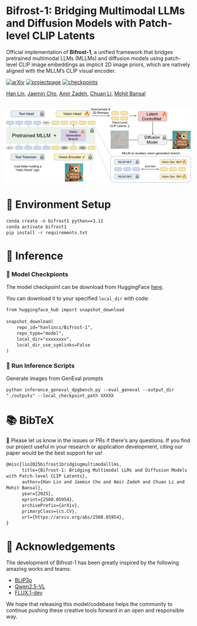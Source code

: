 # Bifrost-1: Bridging Multimodal LLMs and Diffusion Models with Patch-level CLIP Latents

Official implementation of **Bifrost-1**, a unified framework that bridges pretrained multimodal LLMs (MLLMs) and diffusion models using patch-level CLIP image embeddings as implicit 2D image priors, which are natively aligned with the MLLM’s CLIP visual encoder. 


[![arXiv](https://img.shields.io/badge/ArXiv-Bifrost1-orange)](https://arxiv.org/abs/2508.05954) 
[![projectpage](https://img.shields.io/badge/Project-Page-green)](https://bifrost-1.github.io/)
[![checkpoints](https://img.shields.io/badge/Model-Checkpoints-blue)](https://huggingface.co/hanlincs/Bifrost-1)




[Han Lin](https://hl-hanlin.github.io/),
[Jaemin Cho](https://j-min.io),
[Amir Zadeh](https://scholar.google.com/citations?user=MQFngiMAAAAJ&hl=en),
[Chuan Li](https://scholar.google.com/citations?user=hoZesOwAAAAJ&hl=en),
[Mohit Bansal](https://www.cs.unc.edu/~mbansal/)




<br>
<img width="800" src="assets/bifrost_model_architecture.png"/>
<br>





# 🔧 Environment Setup

```shell
conda create -n bifrost1 python==3.11
conda activate bifrost1
pip install -r requirements.txt
```


# 🔮 Inference

### 📌 Model Checkpionts

The model checkpoint can be download from HuggingFace [here](https://huggingface.co/hanlincs/Bifrost-1).

You can download it to your specified `local_dir` with code:
```
from huggingface_hub import snapshot_download

snapshot_download(
    repo_id="hanlincs/Bifrost-1",
    repo_type="model",
    local_dir="xxxxxxxx",
    local_dir_use_symlinks=False  
)
```


### 📌 Run Inference Scripts

Generate images from GenEval prompts

```
python inference_geneval_dpgbench.py --eval_geneval --output_dir "./outputs" --local_checkpoint_path XXXXX
```


# 📚 BibTeX

🌟 Please let us know in the issues or PRs if there's any questions. If you find our project useful in your research or application development, citing our paper would be the best support for us! 

```
@misc{lin2025bifrost1bridgingmultimodalllms,
      title={Bifrost-1: Bridging Multimodal LLMs and Diffusion Models with Patch-level CLIP Latents}, 
      author={Han Lin and Jaemin Cho and Amir Zadeh and Chuan Li and Mohit Bansal},
      year={2025},
      eprint={2508.05954},
      archivePrefix={arXiv},
      primaryClass={cs.CV},
      url={https://arxiv.org/abs/2508.05954}, 
}
```

# 🙏 Acknowledgements
The development of Bifrost-1 has been greatly inspired by the following amazing works and teams:

- [BLIP3o](https://github.com/JiuhaiChen/BLIP3o)
- [Qwen2.5-VL](https://github.com/QwenLM/Qwen2.5-VL)
- [FLUX.1-dev](https://huggingface.co/black-forest-labs/FLUX.1-dev)

We hope that releasing this model/codebase helps the community to continue pushing these creative tools forward in an open and responsible way.
